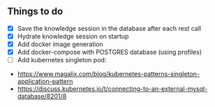## Things to do

- [X] Save the knowledge session in the database after each rest call
- [X] Hydrate knowledge session on startup
- [X] Add docker image generation
- [X] Add docker-compose with POSTGRES database (using profiles)
- [ ] Add kubernetes singleton pod:
 - https://www.magalix.com/blog/kubernetes-patterns-singleton-application-pattern
 - https://discuss.kubernetes.io/t/connecting-to-an-external-mysql-database/8201/8
